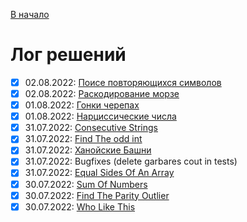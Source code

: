 [В начало](README.md)

# Лог решений
  - [x] 02.08.2022: [Поисе повторяющихся символов](counting_duplicates/README.md)
  - [x] 02.08.2022: [Раскодирование морзе](morse_code/README.md)
  - [x] 01.08.2022: [Гонки черепах](tortoise_race/README.md)
  - [x] 01.08.2022: [Нарциссические числа](narcissic_numbers/README.md)
  - [x] 31.07.2022: [Consecutive Strings](consecutive_strings/README.md)
  - [x] 31.07.2022: [Find The odd int](find_the_odd_int/README.md)
  - [x] 31.07.2022: [Ханойские Башни](hanoi_record/README.md)
  - [x] 31.07.2022: Bugfixes (delete garbares cout in tests)
  - [x] 31.07.2022: [Equal Sides Of An Array
](equal_sides_of_an_array/README.md)  
  - [x] 30.07.2022: [Sum Of Numbers](sum_of_numbers/README.md)
  - [x] 30.07.2022: [Find The Parity Outlier](parity_outlier/README.md)
  - [x] 30.07.2022: [Who Like This](wholikethis/README.md)

